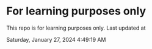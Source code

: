 # For learning purposes only
This repo is for learning purposes only.
Last updated at

Saturday, January 27, 2024 4:49:19 AM

